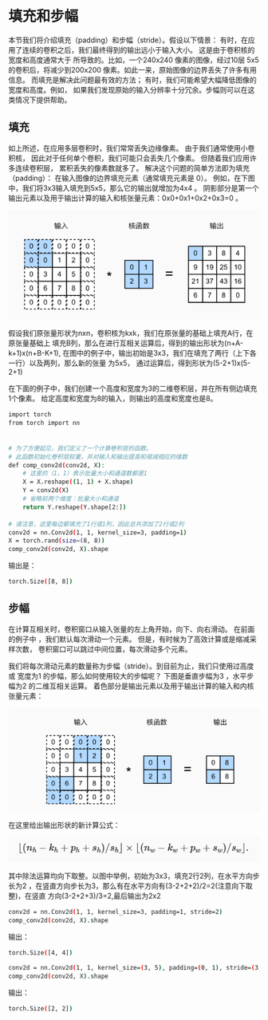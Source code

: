 # 填充和步幅
本节我们将介绍填充（padding）和步幅（stride）。假设以下情景： 
有时，在应用了连续的卷积之后，我们最终得到的输出远小于输入大小。
这是由于卷积核的宽度和高度通常大于
所导致的。比如，一个240x240 像素的图像，经过10层 5x5的卷积后，将减少到200x200
像素。如此一来，原始图像的边界丢失了许多有用信息。
而填充是解决此问题最有效的方法； 
有时，我们可能希望大幅降低图像的宽度和高度。例如，
如果我们发现原始的输入分辨率十分冗余。步幅则可以在这类情况下提供帮助。

## 填充
如上所述，在应用多层卷积时，我们常常丢失边缘像素。 由于我们通常使用小卷积核，
因此对于任何单个卷积，我们可能只会丢失几个像素。 但随着我们应用许多连续卷积层，
累积丢失的像素数就多了。 解决这个问题的简单方法即为填充（padding）：
在输入图像的边界填充元素（通常填充元素是 0）。 
例如，在下图中，我们将3x3输入填充到5x5，那么它的输出就增加为4x4 。
阴影部分是第一个输出元素以及用于输出计算的输入和核张量元素：0x0+0x1+0x2+0x3=0
。

![示例图片](pics/img_3.png)

假设我们原张量形状为nxn，卷积核为kxk，我们在原张量的基础上填充A行，在原张量基础上
填充B列，那么在进行互相关运算后，得到的输出形状为(n+A-k+1)x(n+B-K+1),
在图中的例子中，输出初始是3x3，我们在填充了两行（上下各一行）以及两列，那么新的张量
为5x5， 通过运算后，得到形状为(5-2+1)x(5-2+1)

在下面的例子中，我们创建一个高度和宽度为3的二维卷积层，并在所有侧边填充1个像素。
给定高度和宽度为8的输入，则输出的高度和宽度也是8。
```bash
import torch
from torch import nn


# 为了方便起见，我们定义了一个计算卷积层的函数。
# 此函数初始化卷积层权重，并对输入和输出提高和缩减相应的维数
def comp_conv2d(conv2d, X):
    # 这里的（1，1）表示批量大小和通道数都是1
    X = X.reshape((1, 1) + X.shape)
    Y = conv2d(X)
    # 省略前两个维度：批量大小和通道
    return Y.reshape(Y.shape[2:])

# 请注意，这里每边都填充了1行或1列，因此总共添加了2行或2列
conv2d = nn.Conv2d(1, 1, kernel_size=3, padding=1)
X = torch.rand(size=(8, 8))
comp_conv2d(conv2d, X).shape
```
输出是：
```bash
torch.Size([8, 8])
```
## 步幅
在计算互相关时，卷积窗口从输入张量的左上角开始，向下、向右滑动。 在前面的例子中
，我们默认每次滑动一个元素。 但是，有时候为了高效计算或是缩减采样次数，
卷积窗口可以跳过中间位置，每次滑动多个元素。

我们将每次滑动元素的数量称为步幅（stride）。到目前为止，我们只使用过高度或
宽度为1 的步幅，那么如何使用较大的步幅呢？ 下图是垂直步幅为3 ，水平步幅为2
的二维互相关运算。 着色部分是输出元素以及用于输出计算的输入和内核张量元素：

![示例图片](pics/img_4.png)

在这里给出输出形状的新计算公式：

![示例图片](pics/img_5.png)

其中除法运算均向下取整。以图中举例，初始为3x3，填充2行2列，在水平方向步长为2
，在竖直方向步长为3，那么有在水平方向有(3-2+2+2)/2=2(注意向下取整)，在竖直
方向(3-2+2+3)/3=2,最后输出为2x2

```bash
conv2d = nn.Conv2d(1, 1, kernel_size=3, padding=1, stride=2)
comp_conv2d(conv2d, X).shape
```
输出：
```bash
torch.Size([4, 4])
```
```bash
conv2d = nn.Conv2d(1, 1, kernel_size=(3, 5), padding=(0, 1), stride=(3, 4))
comp_conv2d(conv2d, X).shape
```
输出：
```bash
torch.Size([2, 2])
```